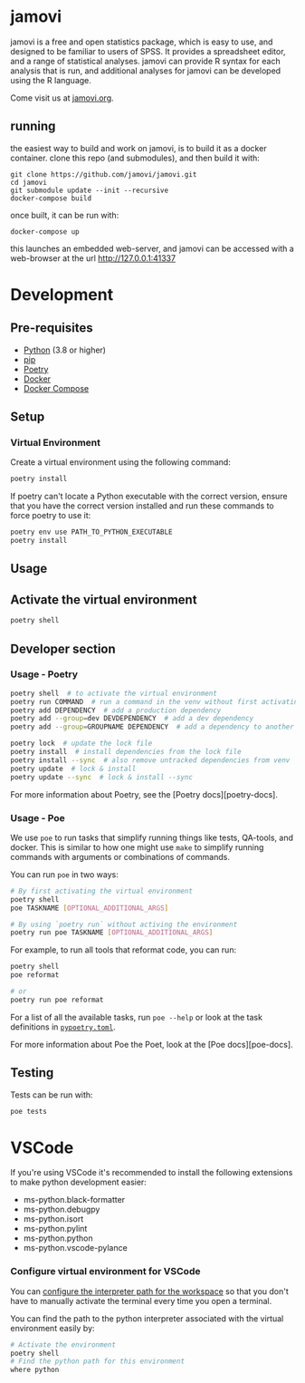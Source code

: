
# jamovi

jamovi is a free and open statistics package, which is easy to use, and designed to be familiar to users of SPSS. It provides a spreadsheet editor, and a range of statistical analyses. jamovi can provide R syntax for each analysis that is run, and additional analyses for jamovi can be developed using the R language.

Come visit us at [jamovi.org](https://www.jamovi.org).

## running

the easiest way to build and work on jamovi, is to build it as a docker container. clone this repo (and submodules), and then build it with:

```
git clone https://github.com/jamovi/jamovi.git
cd jamovi
git submodule update --init --recursive
docker-compose build
```

once built, it can be run with:

```
docker-compose up
```

this launches an embedded web-server, and jamovi can be accessed with a web-browser at the url http://127.0.0.1:41337


# Development

## Pre-requisites

- [Python](https://www.python.org/) (3.8 or higher)
- [pip](https://pypi.org/project/pip/)
- [Poetry](https://python-poetry.org/)
- [Docker](https://www.docker.com/)
- [Docker Compose](https://docs.docker.com/compose/)

## Setup

### Virtual Environment

Create a virtual environment using the following command:

```bash
poetry install
```

If poetry can't locate a Python executable with the correct version, ensure
that you have the correct version installed and run these commands to force
poetry to use it:

```bash
poetry env use PATH_TO_PYTHON_EXECUTABLE
poetry install
```

## Usage

## Activate the virtual environment

```bash
poetry shell
```

## Developer section

### Usage - Poetry

```bash
poetry shell  # to activate the virtual environment
poetry run COMMAND  # run a command in the venv without first activating it
poetry add DEPENDENCY  # add a production dependency
poetry add --group=dev DEVDEPENDENCY  # add a dev dependency
poetry add --group=GROUPNAME DEPENDENCY  # add a dependency to another group

poetry lock  # update the lock file
poetry install  # install dependencies from the lock file
poetry install --sync  # also remove untracked dependencies from venv
poetry update  # lock & install
poetry update --sync  # lock & install --sync
```

For more information about Poetry, see the [Poetry docs][poetry-docs].

### Usage - Poe

We use `poe` to run tasks that simplify running things like tests, QA-tools, and
docker. This is similar to how one might use `make` to simplify running commands
with arguments or combinations of commands.

You can run `poe` in two ways:

```bash
# By first activating the virtual environment
poetry shell
poe TASKNAME [OPTIONAL_ADDITIONAL_ARGS]

# By using `poetry run` without activing the environment
poetry run poe TASKNAME [OPTIONAL_ADDITIONAL_ARGS]
```

For example, to run all tools that reformat code, you can run:
```bash
poetry shell
poe reformat

# or
poetry run poe reformat
```

For a list of all the available tasks, run `poe --help` or look at the task
definitions in [`pypoetry.toml`](pyproject.toml).

For more information about Poe the Poet, look at the [Poe docs][poe-docs].


## Testing

Tests can be run with:

```bash
poe tests
```


# VSCode

If you're using VSCode it's recommended to install the following extensions to make python development easier:

- ms-python.black-formatter
- ms-python.debugpy
- ms-python.isort
- ms-python.pylint
- ms-python.python
- ms-python.vscode-pylance

### Configure virtual environment for VSCode

You can [configure the interpreter path for the workspace](https://code.visualstudio.com/docs/python/environments#_select-and-activate-an-environment) so that you don't have to manually activate the terminal every time you open a terminal.

You can find the path to the python interpreter associated with the virtual environment easily by:
```bash
# Activate the environment
poetry shell
# Find the python path for this environment
where python
```